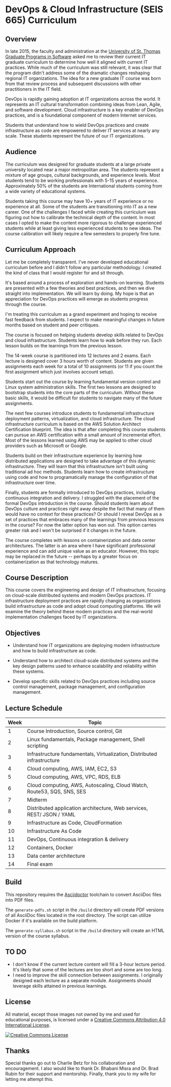 DevOps & Cloud Infrastructure (SEIS 665) Curriculum
===================================================

Overview
--------

In late 2015, the faculty and administration at the [University of St. Thomas Graduate Programs in Software](http://www.stthomas.edu/gradsoftware/) asked me to review their current IT graduate curriculum to determine how well it aligned with current IT practices. While much of the curriculum was still relevant, it was clear that the program didn't address some of the dramatic changes reshaping regional IT organizations. The idea for a new graduate IT course was born from that review process and subsequent discussions with other practitioners in the IT field.

DevOps is rapidly gaining adoption at IT organizations across the world. It represents an IT cultural transformation combining ideas from Lean, Agile, and software development. Cloud infrastructure is a key enabler of DevOps practices, and is a foundational component of modern Internet services.

Students that understand how to wield DevOps practices and create infrastructure as code are empowered to deliver IT services at nearly any scale. These students represent the future of our IT organizations.

Audience
--------

The curriculum was designed for graduate students at a large private university located near a major metropolitan area. The students represent a mixture of age groups, cultural backgrounds, and experience levels. Most students tend to be working professionals with 5-15 years of experience. Approximately 50% of the students are International students coming from a wide variety of educational systems.

Students taking this course may have 10+ years of IT experience or no experience at all. Some of the students are transitioning into IT as a new career. One of the challenges I faced while creating this curriculum was figuring out how to calibrate the technical depth of the content. In most cases I opted to make the content more rigorous to challenge experienced students while at least giving less experienced students to new ideas. The course calibration will likely require a few semesters to properly fine tune.

Curriculum Approach
-------------------

Let me be completely transparent. I've never developed educational curriculum before and I didn't follow any particular methodology. I created the kind of class that I would register for and sit through.

It's based around a process of exploration and hands-on learning. Students are presented with a few theories and best practices, and then we dive straight into implementation. We will learn by doing. My hope is that an appreciation for DevOps practices will emerge as students progress through the course.

I'm treating this curriculum as a grand experiment and hoping to receive fast feedback from students. I expect to make meaningful changes in future months based on student and peer critiques.

The course is focused on helping students develop skills related to DevOps and cloud infrastructure. Students learn how to walk before they run. Each lesson builds on the learnings from the previous lesson.

The 14-week course is partitioned into 12 lectures and 2 exams. Each lecture is designed cover 3 hours worth of content. Students are given assignments each week for a total of 10 assignments (or 11 if you count the first assignment which just involves account setup).

Students start out the course by learning fundamental version control and Linux system administration skills. The first two lessons are designed to bootstrap students into the core parts of the curriculum. Without these basic skills, it would be difficult for students to navigate many of the future assignments.

The next few courses introduce students to fundamental infrastructure deployment patterns, virtualization, and cloud infrastructure. The cloud infrastructure curriculum is based on the AWS Solution Architect Certification blueprint. The idea is that after completing this course students can pursue an AWS certification with a small amount of incremental effort. Most of the lessons learned using AWS may be applied to other cloud providers such as Microsoft or Google.

Students build on their infrastructure experience by learning how distributed applications are designed to take advantage of this dynamic infrastructure. They will learn that this infrastructure isn't built using traditional ad hoc methods. Students learn how to create infrastructure using code and how to programatically manage the configuration of that infrastructure over time.

Finally, students are formally introduced to DevOps practices, including continuous integration and delivery. I struggled with the placement of the formal DevOps introduction in the course. Should students learn about DevOps culture and practices right away despite the fact that many of them would have no context for these practices? Or should I reveal DevOps as a set of practices that embraces many of the learnings from previous lessons in the course? For now the latter option has won out. This option carries greater risk and I won't be surprised if it changes in the future.

The course completes with lessons on containerization and data center architectures. The latter is an area where I have significant professional experience and can add unique value as an educator. However, this topic may be replaced in the future -- perhaps by a greater focus on containerization as that technology matures.

Course Description
------------------

This course covers the engineering and design of IT infrastructure, focusing on
cloud-scale distributed systems and modern DevOps practices. IT
infrastructure deployment practices are rapidly changing as organizations build
infrastructure as code and adopt cloud computing platforms. We will examine
the theory behind these modern practices and the real-world implementation
challenges faced by IT organizations.

Objectives
----------

*   Understand how IT organizations are deploying modern infrastructure and
how to build infrastructure as code.

*   Understand how to architect cloud-scale distributed systems and the key
design patterns used to enhance scalability and reliability within these
systems.

*   Develop specific skills related to DevOps practices including source
control management, package management,
and configuration management.

Lecture Schedule
----------------

| Week | Topic                                                                  |
|------|------------------------------------------------------------------------|
| 1    | Course Introduction, Source control, Git                               |
| 2    | Linux fundamentals, Package management, Shell scripting                |
| 3    | Infrastructure fundamentals, Virtualization, Distributed infrastructure|
| 4    | Cloud computing, AWS, IAM, EC2, S3                                     |
| 5    | Cloud computing, AWS, VPC, RDS, ELB                                    |
| 6    | Cloud computing, AWS, Autoscaling, Cloud Watch, Route53, SQS, SNS, SES |
| 7    | Midterm                                                                |
| 8    | Distributed application architecture, Web services, REST/ JSON / YAML  |
| 9    | Infrastructure as Code, CloudFormation                                 |
| 10   | Infrastructure As Code                                                 |
| 11   | DevOps, Continuous integration & delivery                              |
| 12   | Containers, Docker                                                     |
| 13   | Data center architecture                                               |
| 14   | Final exam                                                             |

Build
-----

This repository requires the [Asciidoctor](http://asciidoctor.org/) toolchain
to convert AsciiDoc files into PDF files.

The `generate-pdfs.sh` script in the `/build` directory will create PDF
versions of all AsciiDoc files located in the root directory.
The script can utilize Docker if it's available on the build
platform.

The `generate-syllabus.sh` script in the `/build` directory will create an HTML
version of the course syllabus.

TO DO
-----

* I don't know if the current lecture content will fill a 3-hour lecture period. It's likely that some of the lectures are too short and some are too long.
* I need to improve the skill connection between assignments. I originally designed each lecture as a separate module. Assignments should leverage skills attained in previous learnings.

License
-------

All material, except those images not owned by me and used for educational purposes, is licensed under a <a rel="license" href="http://creativecommons.org/licenses/by/4.0/">Creative Commons Attribution 4.0 International License</a>.

<a rel="license" href="http://creativecommons.org/licenses/by/4.0/"><img alt="Creative Commons License" style="border-width:0" src="https://i.creativecommons.org/l/by/4.0/88x31.png" /></a>

Thanks
------

Special thanks go out to Charlie Betz for his collaboration and encouragement. I also would like to thank Dr. Bhabani Misra and Dr. Brad Rubin for their support and mentorship. Finally, thank you to my wife for letting me attempt this.
